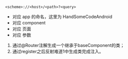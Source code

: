 ```
<scheme>://<host>/<path>?<query>
```
* <scheme> 对应 app 的命名，这里为 HandSomeCodeAndroid
* <host> 对应 component
* <path> 对应 页面
* <query> 对应 参数

1. 通过@Router注解生成一个继承于baseComponent的类；
2. 通过register之后反射难道1中生成类完成注入。

